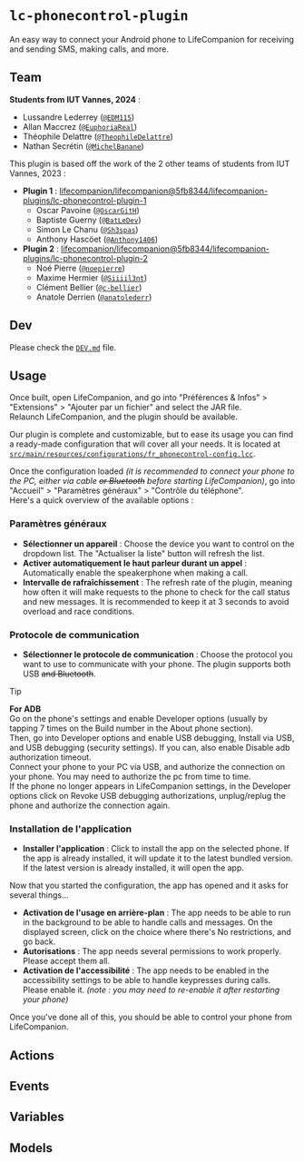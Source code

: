 # `lc-phonecontrol-plugin`
An easy way to connect your Android phone to LifeCompanion for receiving and sending SMS, making calls, and more.

## Team
**Students from IUT Vannes, 2024** :
- Lussandre Lederrey ([`@EDM115`](https://github.com/EDM115))
- Allan Maccrez ([`@EuphoriaReal`](https://github.com/EuphoriaReal))
- Théophile Delattre ([`@TheophileDelattre`](https://github.com/TheophileDelattre))
- Nathan Secrétin ([`@MichelBanane`](https://github.com/MichelBanane))

This plugin is based off the work of the 2 other teams of students from IUT Vannes, 2023 :
- **Plugin 1** : [lifecompanion/lifecompanion@5fb8344/lifecompanion-plugins/lc-phonecontrol-plugin-1](https://github.com/lifecompanion/lifecompanion/tree/5fb83449e301e1850938433c139b520efed5a9e6/lifecompanion-plugins/lc-phonecontrol-plugin-1)
  - Oscar Pavoine ([`@OscarGitH`](https://github.com/OscarGitH))
  - Baptiste Guerny ([`@BatLeDev`](https://github.com/BatLeDev))
  - Simon Le Chanu ([`@Sh3spas`](https://github.com/Sh3spas))
  - Anthony Hascöet ([`@Anthony1406`](https://github.com/Anthony1406))
- **Plugin 2** : [lifecompanion/lifecompanion@5fb8344/lifecompanion-plugins/lc-phonecontrol-plugin-2](https://github.com/lifecompanion/lifecompanion/tree/5fb83449e301e1850938433c139b520efed5a9e6/lifecompanion-plugins/lc-phonecontrol-plugin-2)
  - Noé Pierre ([`@noepierre`](https://github.com/noepierre))
  - Maxime Hermier ([`@Siiiil3nt`](https://github.com/Siiiil3nt))
  - Clément Bellier ([`@c-bellier`](https://github.com/c-bellier))
  - Anatole Derrien ([`@anatolederr`](https://github.com/anatolederr))

## Dev
Please check the [`DEV.md`](./DEV.md) file.

## Usage
Once built, open LifeCompanion, and go into "Préférences & Infos" > "Extensions" > "Ajouter par un fichier" and select the JAR file.  
Relaunch LifeCompanion, and the plugin should be available.  

Our plugin is complete and customizable, but to ease its usage you can find a ready-made configuration that will cover all your needs. It is located at [`src/main/resources/configurations/fr_phonecontrol-config.lcc`](src/main/resources/configurations/fr_phonecontrol-config.lcc).  

Once the configuration loaded *(it is recommended to connect your phone to the PC, either via cable ~~or Bluetooth~~ before starting LifeCompanion)*, go into "Accueil" > "Paramètres généraux" > "Contrôle du téléphone".  
Here's a quick overview of the available options :  

### Paramètres généraux
- **Sélectionner un appareil** : Choose the device you want to control on the dropdown list. The "Actualiser la liste" button will refresh the list.
- **Activer automatiquement le haut parleur durant un appel** : Automatically enable the speakerphone when making a call.
- **Intervalle de rafraîchissement** : The refresh rate of the plugin, meaning how often it will make requests to the phone to check for the call status and new messages. It is recommended to keep it at 3 seconds to avoid overload and race conditions.

### Protocole de communication
- **Sélectionner le protocole de communication** : Choose the protocol you want to use to communicate with your phone. The plugin supports both USB ~~and Bluetooth~~.

> [!TIP]  
> **For ADB**  
> Go on the phone's settings and enable Developer options (usually by tapping 7 times on the Build number in the About phone section).  
> Then, go into Developer options and enable USB debugging, Install via USB, and USB debugging (security settings). If you can, also enable Disable adb authorization timeout.  
> Connect your phone to your PC via USB, and authorize the connection on your phone. You may need to authorize the pc from time to time.  
> If the phone no longer appears in LifeCompanion settings, in the Developer options click on Revoke USB debugging authorizations, unplug/replug the phone and authorize the connection again.

### Installation de l'application
- **Installer l'application** : Click to install the app on the selected phone. If the app is already installed, it will update it to the latest bundled version. If the latest version is already installed, it will open the app.

Now that you started the configuration, the app has opened and it asks for several things...  
- **Activation de l'usage en arrière-plan** : The app needs to be able to run in the background to be able to handle calls and messages. On the displayed screen, click on the choice where there's No restrictions, and go back.
- **Autorisations** : The app needs several permissions to work properly. Please accept them all.
- **Activation de l'accessibilité** : The app needs to be enabled in the accessibility settings to be able to handle keypresses during calls. Please enable it. *(note : you may need to re-enable it after restarting your phone)*

Once you've done all of this, you should be able to control your phone from LifeCompanion.

## Actions

## Events

## Variables

## Models

